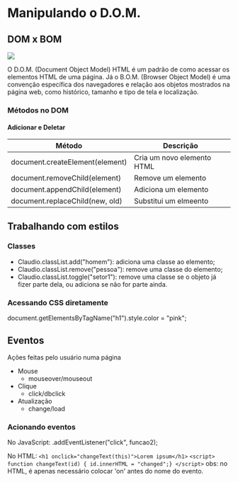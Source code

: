 # Manipulando o D.O.M.

## DOM x BOM

![](https://miro.medium.com/max/708/1*K-CM7OV1lQnnACBeIcagSw.png)



O D.O.M. (Document Object Model) HTML é um padrão de como acessar os elementos HTML de uma página. Já o B.O.M. (Browser Object Model) é uma convenção específica dos navegadores e relação aos objetos mostrados na página web, como histórico, tamanho e tipo de tela e localização.





### Métodos no DOM

#### Adicionar e Deletar

| Método                          | Descrição                  |
| ------------------------------- | -------------------------- |
| document.createElement(element) | Cria um novo elemento HTML |
| document.removeChild(element)   | Remove um elemento         |
| document.appendChild(element)   | Adiciona um elemento       |
| document.replaceChild(new, old) | Substitui um elmeento      |



## Trabalhando com estilos

### Classes

- Claudio.classList.add("homem"): adiciona uma classe ao elemento;
- Claudio.classList.remove("pessoa"): remove uma classe do elemento;
- Claudio.classList.toggle("setor1"): remove uma classe se o objeto já fizer parte dela, ou adiciona se não for parte ainda. 



### Acessando CSS diretamente

document.getElementsByTagName("h1").style.color = "pink";



## Eventos

Ações feitas pelo usuário numa página

+ Mouse
  + mouseover/mouseout
+ Clique
  + click/dbclick
+ Atualização
  + change/load



### Acionando eventos

No JavaScript: .addEventListener("click", funcao2);

No HTML:  `<h1 onclick="changeText(this)">Lorem ipsum</h1>` `<script> function changeText(id) { id.innerHTML = "changed";} </script>` obs: no HTML, é apenas necessário colocar 'on' antes do nome do evento.



